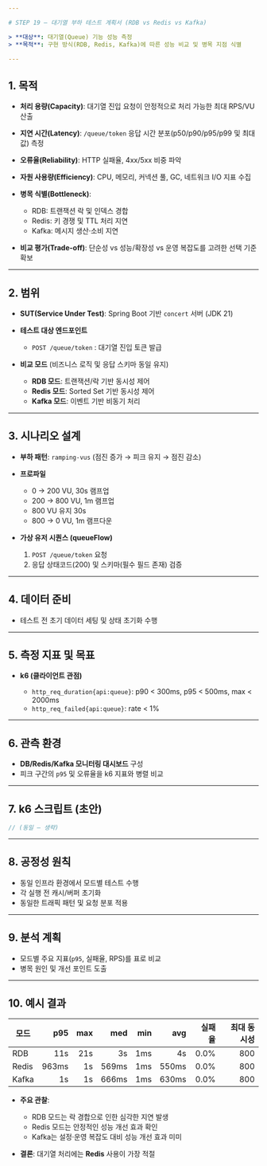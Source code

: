 ```yaml
---

# STEP 19 – 대기열 부하 테스트 계획서 (RDB vs Redis vs Kafka)

> **대상**: 대기열(Queue) 기능 성능 측정
> **목적**: 구현 방식(RDB, Redis, Kafka)에 따른 성능 비교 및 병목 지점 식별

---
```


## 1. 목적

* **처리 용량(Capacity)**: 대기열 진입 요청이 안정적으로 처리 가능한 최대 RPS/VU 산출
* **지연 시간(Latency)**: `/queue/token` 응답 시간 분포(p50/p90/p95/p99 및 최대값) 측정
* **오류율(Reliability)**: HTTP 실패율, 4xx/5xx 비중 파악
* **자원 사용량(Efficiency)**: CPU, 메모리, 커넥션 풀, GC, 네트워크 I/O 지표 수집
* **병목 식별(Bottleneck)**:

  * RDB: 트랜잭션 락 및 인덱스 경합
  * Redis: 키 경쟁 및 TTL 처리 지연
  * Kafka: 메시지 생산·소비 지연
* **비교 평가(Trade-off)**: 단순성 vs 성능/확장성 vs 운영 복잡도를 고려한 선택 기준 확보

---

## 2. 범위

* **SUT(Service Under Test)**: Spring Boot 기반 `concert` 서버 (JDK 21)
* **테스트 대상 엔드포인트**

  * `POST /queue/token` : 대기열 진입 토큰 발급
* **비교 모드** (비즈니스 로직 및 응답 스키마 동일 유지)

  * **RDB 모드**: 트랜잭션/락 기반 동시성 제어
  * **Redis 모드**: Sorted Set 기반 동시성 제어
  * **Kafka 모드**: 이벤트 기반 비동기 처리

---

## 3. 시나리오 설계

* **부하 패턴**: `ramping-vus` (점진 증가 → 피크 유지 → 점진 감소)
* **프로파일**

  * 0 → 200 VU, 30s 램프업
  * 200 → 800 VU, 1m 램프업
  * 800 VU 유지 30s
  * 800 → 0 VU, 1m 램프다운
* **가상 유저 시퀀스 (queueFlow)**

  1. `POST /queue/token` 요청
  2. 응답 상태코드(200) 및 스키마(필수 필드 존재) 검증

---

## 4. 데이터 준비

* 테스트 전 초기 데이터 세팅 및 상태 초기화 수행

---

## 5. 측정 지표 및 목표

* **k6 (클라이언트 관점)**

  * `http_req_duration{api:queue}`: p90 < 300ms, p95 < 500ms, max < 2000ms
  * `http_req_failed{api:queue}`: rate < 1%

---

## 6. 관측 환경

* **DB/Redis/Kafka 모니터링 대시보드** 구성
* 피크 구간의 `p95` 및 오류율을 k6 지표와 병렬 비교

---

## 7. k6 스크립트 (초안)

```js
// (동일 – 생략)
```

---

## 8. 공정성 원칙

* 동일 인프라 환경에서 모드별 테스트 수행
* 각 실행 전 캐시/버퍼 초기화
* 동일한 트래픽 패턴 및 요청 분포 적용

---

## 9. 분석 계획

* 모드별 주요 지표(`p95`, 실패율, RPS)를 표로 비교
* 병목 원인 및 개선 포인트 도출

---

## 10. 예시 결과

| 모드    |   p95 | max |   med | min |   avg |  실패율 | 최대 동시성 |
| ----- | ----: | --: | ----: | --: | ----: | ---: | -----: |
| RDB   |   11s | 21s |    3s | 1ms |    4s | 0.0% |    800 |
| Redis | 963ms |  1s | 569ms | 1ms | 550ms | 0.0% |    800 |
| Kafka |    1s |  1s | 666ms | 1ms | 630ms | 0.0% |    800 |

* **주요 관찰**:

  * RDB 모드는 락 경합으로 인한 심각한 지연 발생
  * Redis 모드는 안정적인 성능 개선 효과 확인
  * Kafka는 설정·운영 복잡도 대비 성능 개선 효과 미미

* **결론**: 대기열 처리에는 **Redis** 사용이 가장 적절
